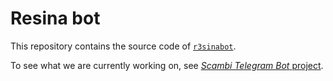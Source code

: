 # Resina bot

This repository contains the source code of [`r3sinabot`](https://t.me/r3sinabot 'Resina bot on Telegram').

To see what we are currently working on, see [_Scambi Telegram Bot_ project](https://github.com/orgs/scambifestival/projects/4).
